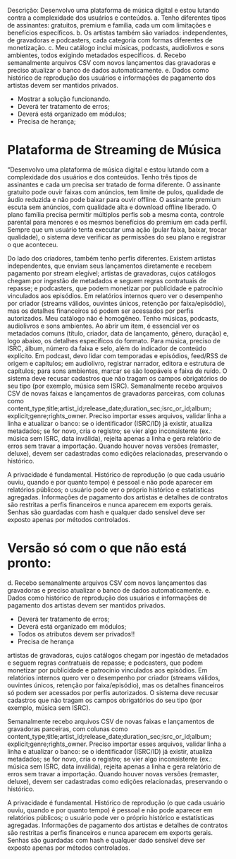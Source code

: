 Descrição: Desenvolvo uma plataforma de música digital e estou lutando contra a complexidade dos usuários e conteúdos. 
a. Tenho diferentes tipos de assinantes: gratuitos, premium e família, cada um com limitações e benefícios específicos. 
b. Os artistas também são variados: independentes, de gravadoras e podcasters, cada categoria com formas diferentes de monetização. 
c. Meu catálogo inclui músicas, podcasts, audiolivros e sons ambientes, todos exigindo metadados específicos. 
d. Recebo semanalmente arquivos CSV com novos lançamentos das gravadoras e preciso atualizar o banco de dados automaticamente. 
e. Dados como histórico de reprodução dos usuários e informações de pagamento dos artistas devem ser mantidos privados.

* Mostrar a solução funcionando.
* Deverá ter tratamento de erros;
* Deverá está organizado em módulos;
* Precisa de herança;

# Plataforma de Streaming de Música

“Desenvolvo uma plataforma de música digital e estou lutando com a complexidade dos usuários e dos conteúdos. Tenho três tipos de assinantes e cada um precisa ser tratado de forma 
diferente. O assinante gratuito pode ouvir faixas com anúncios, tem limite de pulos, qualidade de áudio reduzida e não pode baixar para ouvir offline. O assinante premium escuta sem
anúncios, com qualidade alta e download offline liberado. O plano família precisa permitir múltiplos perfis sob a mesma conta, controle parental para menores e os mesmos benefícios 
do premium em cada perfil. Sempre que um usuário tenta executar uma ação (pular faixa, baixar, trocar qualidade), o sistema deve verificar as permissões do seu plano e registrar o 
que aconteceu.

Do lado dos criadores, também tenho perfis diferentes. Existem artistas independentes, que enviam seus lançamentos diretamente e recebem pagamento por stream elegível; 
artistas de gravadoras, cujos catálogos chegam por ingestão de metadados e seguem regras contratuais de repasse; e podcasters, que podem monetizar por publicidade e patrocínio 
vinculados aos episódios. Em relatórios internos quero ver o desempenho por criador (streams válidos, ouvintes únicos, retenção por faixa/episódio), mas os detalhes financeiros só 
podem ser acessados por perfis autorizados.
Meu catálogo não é homogêneo. Tenho músicas, podcasts, audiolivros e sons ambientes. Ao abrir um item, é essencial ver os metadados comuns (título, criador, data de lançamento, 
gênero, duração) e, logo abaixo, os detalhes específicos do formato. Para música, preciso de ISRC, álbum, número da faixa e selo, além do indicador de conteúdo explícito. 
Em podcast, devo lidar com temporadas e episódios, feed/RSS de origem e capítulos; em audiolivro, registrar narrador, editora e estrutura de capítulos; para sons ambientes, 
marcar se são loopáveis e faixa de ruído. O sistema deve recusar cadastros que não tragam os campos obrigatórios do seu tipo (por exemplo, música sem ISRC).
Semanalmente recebo arquivos CSV de novas faixas e lançamentos de gravadoras parceiras, com colunas como content_type;title;artist_id;release_date;duration_sec;isrc_or_id;album;
explicit;genre;rights_owner. Preciso importar esses arquivos, validar linha a linha e atualizar o banco: se o identificador (ISRC/ID) já existir, atualiza metadados; se for novo,
cria o registro; se vier algo inconsistente (ex.: música sem ISRC, data inválida), rejeita apenas a linha e gera relatório de erros sem travar a importação. Quando houver novas 
versões (remaster, deluxe), devem ser cadastradas como edições relacionadas, preservando o histórico.

A privacidade é fundamental. Histórico de reprodução (o que cada usuário ouviu, quando e por quanto tempo) é pessoal e não pode aparecer em relatórios públicos;
o usuário pode ver o próprio histórico e estatísticas agregadas. Informações de pagamento dos artistas e detalhes de contratos são restritas a perfis financeiros e nunca aparecem
em exports gerais. Senhas são guardadas com hash e qualquer dado sensível deve ser exposto apenas por métodos controlados.


# Versão só com o que não está pronto:

d. Recebo semanalmente arquivos CSV com novos lançamentos das gravadoras e preciso atualizar o banco de dados automaticamente. 
e. Dados como histórico de reprodução dos usuários e informações de pagamento dos artistas devem ser mantidos privados.

* Deverá ter tratamento de erros;
* Deverá está organizado em módulos;
* Todos os atributos devem ser privados!!
* Precisa de herança


artistas de gravadoras, cujos catálogos chegam por ingestão de
metadados e seguem regras contratuais de repasse; e podcasters, que podem monetizar por publicidade e patrocínio vinculados aos episódios. Em relatórios internos quero ver o 
desempenho por criador (streams válidos, ouvintes únicos, retenção por faixa/episódio), mas os detalhes financeiros só podem ser acessados por perfis autorizados.
O sistema deve recusar cadastros que não tragam os campos obrigatórios do seu tipo (por exemplo, música sem ISRC).

Semanalmente recebo arquivos CSV de novas faixas e lançamentos de gravadoras parceiras, com colunas como content_type;title;artist_id;release_date;duration_sec;isrc_or_id;album;
explicit;genre;rights_owner. Preciso importar esses arquivos, validar linha a linha e atualizar o banco: se o identificador (ISRC/ID) já existir, atualiza metadados; se for 
novo, cria o registro; se vier algo inconsistente (ex.: música sem ISRC, data inválida), rejeita apenas a linha e gera relatório de erros sem travar a importação.
Quando houver novas versões (remaster, deluxe), devem ser cadastradas como edições relacionadas, preservando o histórico.

A privacidade é fundamental. Histórico de reprodução (o que cada usuário ouviu, quando e por quanto tempo) é pessoal e não pode aparecer em relatórios públicos; o usuário pode 
ver o próprio histórico e estatísticas agregadas. Informações de pagamento dos artistas e detalhes de contratos são restritas a perfis financeiros e nunca aparecem em exports 
gerais. Senhas são guardadas com hash e qualquer dado sensível deve ser exposto apenas por métodos controlados.